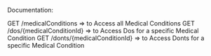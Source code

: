 Documentation:

GET /medicalConditions => to Access all Medical Conditions
GET /dos/{medicalConditionId} => to Access Dos for a specific Medical Condition
GET /donts/{medicalConditionId} => to Access Donts for a specific Medical Condition



